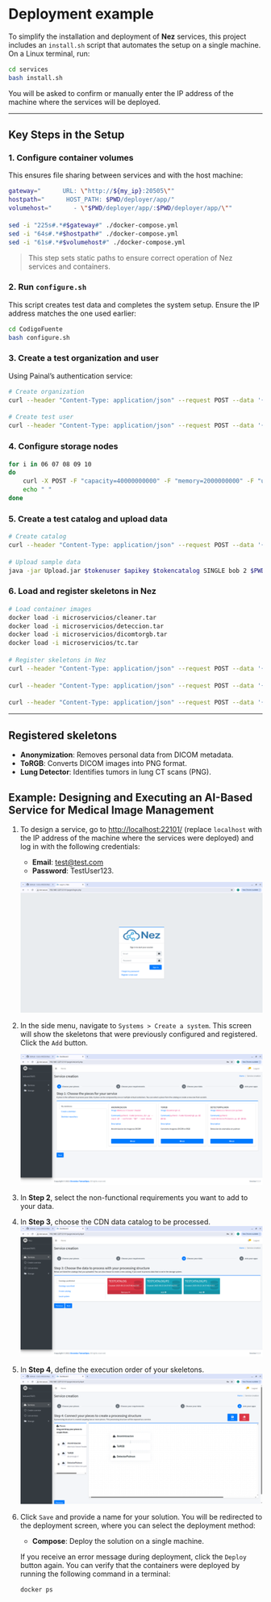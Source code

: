 # Deployment example

To simplify the installation and deployment of **Nez** services, this project includes an `install.sh` script that automates the setup on a single machine. On a Linux terminal, run:

```bash
cd services
bash install.sh
```

You will be asked to confirm or manually enter the IP address of the machine where the services will be deployed.

---

## Key Steps in the Setup

### 1. Configure container volumes  
This ensures file sharing between services and with the host machine:

```bash
gateway="      URL: \"http://${my_ip}:20505\""
hostpath="      HOST_PATH: $PWD/deployer/app/"
volumehost="      - \"$PWD/deployer/app/:$PWD/deployer/app/\""

sed -i "225s#.*#$gateway#" ./docker-compose.yml
sed -i "64s#.*#$hostpath#" ./docker-compose.yml
sed -i "61s#.*#$volumehost#" ./docker-compose.yml
```

> This step sets static paths to ensure correct operation of Nez services and containers.

### 2. Run `configure.sh`  
This script creates test data and completes the system setup. Ensure the IP address matches the one used earlier:

```bash
cd CodigoFuente
bash configure.sh
```

### 3. Create a test organization and user  
Using Painal’s authentication service:

```bash
# Create organization
curl --header "Content-Type: application/json" --request POST --data '{ "acronym": "TEST", "fullname": "TESTORG", "fathers_token": "/" }' http://${my_ip}:20500/auth/v1/hierarchy/create 

# Create test user
curl --header "Content-Type: application/json" --request POST --data '{"username":"testuser","password":"TestUser123.", "email":"test@test.com", "tokenorg":"'$TOKEN_ORG'"}' http://${my_ip}:20500/auth/v1/users/create
```

### 4. Configure storage nodes  

```bash
for i in 06 07 08 09 10
do
    curl -X POST -F "capacity=40000000000" -F "memory=2000000000" -F "url=$my_ip:200$i/" http://$my_ip:20505/configNodesPost.php
    echo " "
done
```

### 5. Create a test catalog and upload data  

```bash
# Create catalog
curl --header "Content-Type: application/json" --request POST --data '{ "catalogname": "TESTCATALOG", "dispersemode": "false", "encryption":"true", "fathers_token":"/"}' http://${my_ip}:20500/pub_sub/v1/catalogs/create?access_token=$access_token

# Upload sample data
java -jar Upload.jar $tokenuser $apikey $tokencatalog SINGLE bob 2 $PWD/../datosprueba TESTORG true $access_token true false 4
```

### 6. Load and register skeletons in Nez  

```bash
# Load container images
docker load -i microservicios/cleaner.tar  
docker load -i microservicios/deteccion.tar  
docker load -i microservicios/dicomtorgb.tar  
docker load -i microservicios/tc.tar

# Register skeletons in Nez
curl --header "Content-Type: application/json" --request POST --data '{"name":"Anonimizacion", "command":"python3 /code/process_dir.py --input @I --outfolder \"@D\" --save dicom", "image":"ddomizzi/cleaner:header", "description":"Anonymization of DICOM images"}' "http://${my_ip}:20510/api/v1/buildingblocks?access_token=$tokenuser"

curl --header "Content-Type: application/json" --request POST --data '{"name":"ToRGB", "command":"python3 /code/dicom2rgb.py @I @D/@L", "image":"ddomizzi/dicomtorgb:v1", "description":"Convert DICOM images to RGB"}' "http://${my_ip}:20510/api/v1/buildingblocks?access_token=$tokenuser"

curl --header "Content-Type: application/json" --request POST --data '{"name":"DetectorPulmon", "command":"python3 /code/detectorPulmones.py @I @D/@L", "image":"ddomizzi/deteccion:pulmon", "description":"Lung anomaly detection in CT scans"}' "http://${my_ip}:20510/api/v1/buildingblocks?access_token=$tokenuser"
```

---

## Registered skeletons
- **Anonymization**: Removes personal data from DICOM metadata.  
- **ToRGB**: Converts DICOM images into PNG format.  
- **Lung Detector**: Identifies tumors in lung CT scans (PNG).  


## Example: Designing and Executing an AI-Based Service for Medical Image Management

1. To design a service, go to [http://localhost:22101/](http://localhost:22101/) (replace `localhost` with the IP address of the machine where the services were deployed) and log in with the following credentials:

   * **Email**: test@test.com  
   * **Password**: TestUser123.  

   ![login](./examples/login.png)

2. In the side menu, navigate to ```Systems > Create a system```. This screen will show the skeletons that were previously configured and registered. Click the ```Add``` button.

   ![addservices](./examples/addservices.png)

3. In **Step 2**, select the non-functional requirements you want to add to your data.  
4. In **Step 3**, choose the CDN data catalog to be processed.  
   ![catalogs](./examples/catalogs.png)  
5. In **Step 4**, define the execution order of your skeletons.  
   ![dag](./examples/dag.png)  

6. Click ```Save``` and provide a name for your solution. You will be redirected to the deployment screen, where you can select the deployment method:  
   - **Compose**: Deploy the solution on a single machine.  

   If you receive an error message during deployment, click the ```Deploy``` button again. You can verify that the containers were deployed by running the following command in a terminal:  

   ```bash
   docker ps